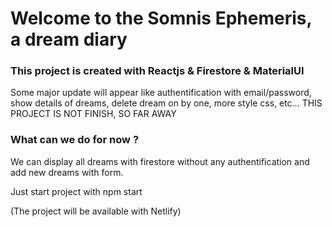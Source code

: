 # Welcome to the Somnis Ephemeris, a dream diary
### This project is created with Reactjs & Firestore & MaterialUI
Some major update will appear like authentification with email/password, 
show details of dreams, delete dream on by one, more style css, etc...
THIS PROJECT IS NOT FINISH, SO FAR AWAY

### What can we do for now ?
We can display all dreams with firestore without any authentification and add new dreams with form.


Just start project with npm start

(The project will be available with Netlify)
